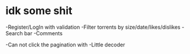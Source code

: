 # idk some shit #


-Register/LogIn with validation
-Filter torrents by size/date/likes/dislikes
-Search bar
-Comments


-Can not click the pagination with 
-Little decoder
